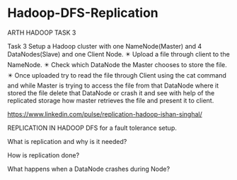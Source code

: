 # Hadoop-DFS-Replication

ARTH HADOOP TASK 3

Task 3 Setup a Hadoop cluster with one NameNode(Master) and 4 DataNodes(Slave) and one Client Node.
✴️ Upload a file through client to the NameNode.
✴️ Check which DataNode the Master chooses to store the file.
✴️ Once uploaded try to read the file through Client using the cat command and while Master is trying to access the file from that DataNode where it stored the file delete that DataNode  or crash it and see with help of the replicated storage how master retrieves the file and present it to client.


https://www.linkedin.com/pulse/replication-hadoop-ishan-singhal/

REPLICATION IN HADOOP DFS for a fault tolerance setup.

What is replication and why is it needed?

How is replication done?

What happens when a DataNode crashes during Node?
